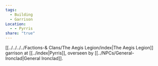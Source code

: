 ```yaml
---
tags:
  - Building
  - Garrison
Location:
  - - Pyrris
share: "true"
---
```


[[../../../../Factions-& Clans/The Aegis Legion/index|The Aegis Legion]] garrison at [[../index|Pyrris]], overseen by [[../NPCs/General-Ironclad|General Ironclad]].